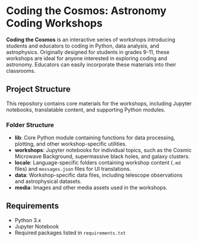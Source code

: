 # Coding the Cosmos: Astronomy Coding Workshops

**Coding the Cosmos** is an interactive series of workshops introducing students and educators to coding in Python, data analysis, and astrophysics. Originally designed for students in grades 9-11, these workshops are ideal for anyone interested in exploring coding and astronomy. Educators can easily incorporate these materials into their classrooms.

## Project Structure

This repository contains core materials for the workshops, including Jupyter notebooks, translatable content, and supporting Python modules.

### Folder Structure

- **lib**: Core Python module containing functions for data processing, plotting, and other workshop-specific utilities.
- **workshops**: Jupyter notebooks for individual topics, such as the Cosmic Microwave Background, supermassive black holes, and galaxy clusters.
- **locale**: Language-specific folders containing workshop content (`.md` files) and `messages.json` files for UI translations.
- **data**: Workshop-specific data files, including telescope observations and astrophysical datasets.
- **media**: Images and other media assets used in the workshops.

## Requirements

- Python 3.x
- Jupyter Notebook
- Required packages listed in `requirements.txt`